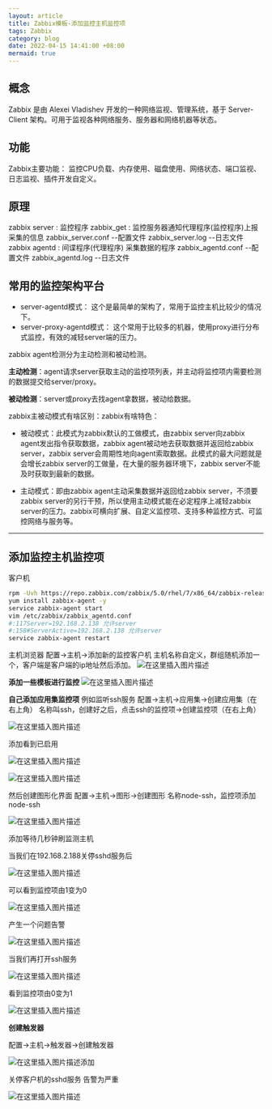 ```yaml
---
layout: article
title: Zabbix模板-添加监控主机监控项
tags: Zabbix
category: blog
date: 2022-04-15 14:41:00 +08:00
mermaid: true
---
```

## 概念
Zabbix 是由 Alexei Vladishev 开发的一种网络监视、管理系统，基于 Server-Client 架构。可用于监视各种网络服务、服务器和网络机器等状态。

## 功能
Zabbix主要功能：
监控CPU负载、内存使用、磁盘使用、网络状态、端口监视、日志监视、插件开发自定义。

## 原理
zabbix server : 监控程序
zabbix_get    : 监控服务器通知代理程序(监控程序)上报采集的信息
zabbix_server.conf --配置文件
zabbix_server.log  --日志文件
zabbix agentd : 间谍程序(代理程序)  采集数据的程序
zabbix_agentd.conf --配置文件
zabbix_agentd.log  --日志文件
## 常用的监控架构平台
- server-agentd模式：
这个是最简单的架构了，常用于监控主机比较少的情况下。
- server-proxy-agentd模式：
这个常用于比较多的机器，使用proxy进行分布式监控，有效的减轻server端的压力。

zabbix agent检测分为主动检测和被动检测。

**主动检测**：agent请求server获取主动的监控项列表，并主动将监控项内需要检测的数据提交给server/proxy。

**被动检测**：server或proxy去找agent拿数据，被动给数据。

zabbix主被动模式有啥区别：zabbix有啥特色：

- 被动模式：此模式为zabbix默认的工做模式，由zabbix server向zabbix agent发出指令获取数据，zabbix agent被动地去获取数据并返回给zabbix server，zabbix server会周期性地向agent索取数据。此模式的最大问题就是会增长zabbix server的工做量，在大量的服务器环境下，zabbix server不能及时获取到最新的数据。

- 主动模式：即由zabbix agent主动采集数据并返回给zabbix server，不须要zabbix server的另行干预，所以使用主动模式能在必定程序上减轻zabbix server的压力。zabbix可横向扩展、自定义监控项、支持多种监控方式、可监控网络与服务等。
***
## 添加监控主机监控项
客户机
```bash
rpm -Uvh https://repo.zabbix.com/zabbix/5.0/rhel/7/x86_64/zabbix-release-5.0-1.el7.noarch.rpm
yum install zabbix-agent -y
service zabbix-agent start
vim /etc/zabbix/zabbix_agentd.conf
#:117Server=192.168.2.138 允许server
#:158#ServerActive=192.168.2.138 允许server
service zabbix-agent restart
```
主机浏览器
配置->主机->添加新的监控客户机
主机名称自定义，群组随机添加一个，客户端是客户端的ip地址然后添加。
![在这里插入图片描述](https://img-blog.csdnimg.cn/c5a42f6f20024db6bdd092e324f97aeb.png?x-oss-process=image/watermark,type_d3F5LXplbmhlaQ,shadow_50,text_Q1NETiBAeXV0YW9fNTE3,size_20,color_FFFFFF,t_70,g_se,x_16)

**添加一些模板进行监控**
![在这里插入图片描述](https://img-blog.csdnimg.cn/3a92153c61c74abcbf1b4216e8d0c468.png?x-oss-process=image/watermark,type_d3F5LXplbmhlaQ,shadow_50,text_Q1NETiBAeXV0YW9fNTE3,size_20,color_FFFFFF,t_70,g_se,x_16)

**自己添加应用集监控项**
例如监听ssh服务
配置->主机->应用集->创建应用集（在右上角）
名称叫ssh，创建好之后，点击ssh的监控项->创建监控项（在右上角）

![在这里插入图片描述](https://img-blog.csdnimg.cn/2cc34838b39b465ca2084c99907813a7.png?x-oss-process=image/watermark,type_d3F5LXplbmhlaQ,shadow_50,text_Q1NETiBAeXV0YW9fNTE3,size_20,color_FFFFFF,t_70,g_se,x_16)

添加看到已启用

![在这里插入图片描述](https://img-blog.csdnimg.cn/7814ac2d0b834f53816cee71a688d0d7.png)

![在这里插入图片描述](https://img-blog.csdnimg.cn/b82e4ef6b6f74b5e8544d318eddea18a.png?x-oss-process=image/watermark,type_d3F5LXplbmhlaQ,shadow_50,text_Q1NETiBAeXV0YW9fNTE3,size_20,color_FFFFFF,t_70,g_se,x_16)

然后创建图形化界面
配置->主机->图形->创建图形
名称node-ssh，监控项添加node-ssh

![在这里插入图片描述](https://img-blog.csdnimg.cn/c1c18d80568c4f36ac31f9497f53b742.png?x-oss-process=image/watermark,type_d3F5LXplbmhlaQ,shadow_50,text_Q1NETiBAeXV0YW9fNTE3,size_20,color_FFFFFF,t_70,g_se,x_16)

添加等待几秒钟刷监测主机

当我们在192.168.2.188关停sshd服务后

![在这里插入图片描述](https://img-blog.csdnimg.cn/22be8ec3eb7b4ab99f7332a0695b3670.png)

可以看到监控项由1变为0

![在这里插入图片描述](https://img-blog.csdnimg.cn/3585849f0c6f4860bff28837985fafad.png?x-oss-process=image/watermark,type_d3F5LXplbmhlaQ,shadow_50,text_Q1NETiBAeXV0YW9fNTE3,size_20,color_FFFFFF,t_70,g_se,x_16)

产生一个问题告警

![在这里插入图片描述](https://img-blog.csdnimg.cn/fe209754c40d43a0b71c4811d500a6e0.png?x-oss-process=image/watermark,type_d3F5LXplbmhlaQ,shadow_50,text_Q1NETiBAeXV0YW9fNTE3,size_20,color_FFFFFF,t_70,g_se,x_16)

当我们再打开ssh服务

![在这里插入图片描述](https://img-blog.csdnimg.cn/b6139b09f613427aa79bfa94872f9808.png)

看到监控项由0变为1

![在这里插入图片描述](https://img-blog.csdnimg.cn/943489a1669d4e178f3820f910053100.png?x-oss-process=image/watermark,type_d3F5LXplbmhlaQ,shadow_50,text_Q1NETiBAeXV0YW9fNTE3,size_20,color_FFFFFF,t_70,g_se,x_16)

**创建触发器**

配置->主机->触发器->创建触发器

![在这里插入图片描述](https://img-blog.csdnimg.cn/14e28e8b056f46089959cc6a01091697.png?x-oss-process=image/watermark,type_d3F5LXplbmhlaQ,shadow_50,text_Q1NETiBAeXV0YW9fNTE3,size_20,color_FFFFFF,t_70,g_se,x_16)添加

关停客户机的sshd服务
告警为严重

![在这里插入图片描述](https://img-blog.csdnimg.cn/fd129d26bba34ada99d10d2448bf8b52.png?x-oss-process=image/watermark,type_d3F5LXplbmhlaQ,shadow_50,text_Q1NETiBAeXV0YW9fNTE3,size_20,color_FFFFFF,t_70,g_se,x_16)
